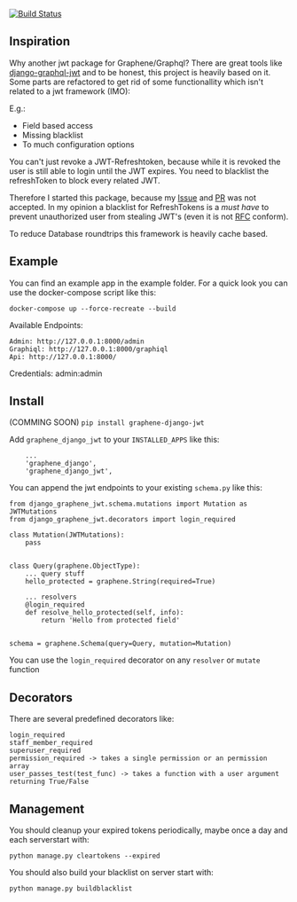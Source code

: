 [![Build Status](https://travis-ci.org/Speedy1991/graphene-django-jwt.svg?branch=master)](https://travis-ci.org/Speedy1991/graphene-django-jwt)


Inspiration
----------
Why another jwt package for Graphene/Graphql?
There are great tools like [django-graphql-jwt](https://github.com/flavors/django-graphql-jwt) and to be honest, this project is heavily based on it.
Some parts are refactored to get rid of some functionallity which isn't related to a jwt framework (IMO):

E.g.:
- Field based access
- Missing blacklist
- To much configuration options


You can't just revoke a JWT-Refreshtoken, because while it is revoked the user is still able to login until the JWT expires. You need to blacklist the refreshToken to block every related JWT.

Therefore I started this package, because my [Issue](https://github.com/flavors/django-graphql-jwt/issues/60) and [PR](https://github.com/flavors/django-graphql-jwt/pull/62) was not accepted.
In my opinion a blacklist for RefreshTokens is a _must have_ to prevent unauthorized user from stealing JWT's (even it is not [RFC](https://tools.ietf.org/html/rfc7519) conform).

To reduce Database roundtrips this framework is heavily cache based.


Example
-------
You can find an example app in the example folder. For a quick look you can use the docker-compose script like this:

`docker-compose up --force-recreate --build`

Available Endpoints:

```
Admin: http://127.0.0.1:8000/admin
Graphiql: http://127.0.0.1:8000/graphiql
Api: http://127.0.0.1:8000/
```

Credentials: admin:admin


Install
-------
(COMMING SOON)
`pip install graphene-django-jwt`

Add `graphene_django_jwt` to your `INSTALLED_APPS` like this:
```
    ...
    'graphene_django',
    'graphene_django_jwt',
```

You can append the jwt endpoints to your existing `schema.py` like this:
```
from django_graphene_jwt.schema.mutations import Mutation as JWTMutations
from django_graphene_jwt.decorators import login_required

class Mutation(JWTMutations):
    pass


class Query(graphene.ObjectType):
    ... query stuff
    hello_protected = graphene.String(required=True)

    ... resolvers
    @login_required
    def resolve_hello_protected(self, info):
        return 'Hello from protected field'


schema = graphene.Schema(query=Query, mutation=Mutation)
```

You can use the `login_required` decorator on any `resolver` or `mutate` function

Decorators
----------
There are several predefined decorators like:
```
login_required
staff_member_required
superuser_required
permission_required -> takes a single permission or an permission array
user_passes_test(test_func) -> takes a function with a user argument returning True/False
```


Management
----------
You should cleanup your expired tokens periodically, maybe once a day and each serverstart with:

`python manage.py cleartokens --expired`

You should also build your blacklist on server start with:

`python manage.py buildblacklist`
